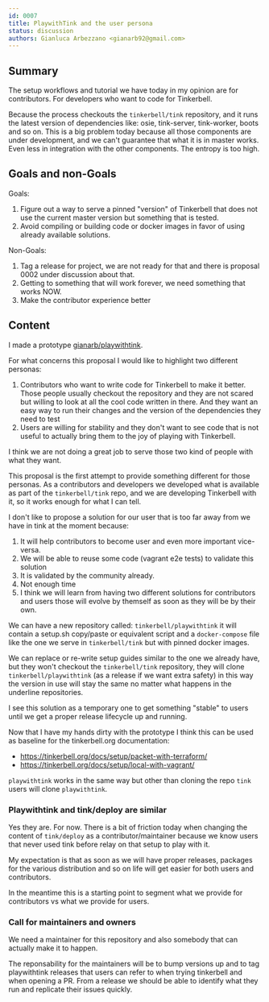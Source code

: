 ```yaml
---
id: 0007
title: PlaywithTink and the user persona
status: discussion
authors: Gianluca Arbezzano <gianarb92@gmail.com>
---
```


## Summary

The setup workflows and tutorial we have today in my opinion are for
contributors. For developers who want to code for Tinkerbell.

Because the process checkouts the `tinkerbell/tink` repository, and it runs the latest version of
dependencies like: osie, tink-server, tink-worker, boots and so on. This is a
big problem today because all those components are under development, and we
can't guarantee that what it is in master works. Even less in integration with
the other components. The entropy is too high.

## Goals and non-Goals

Goals:

1. Figure out a way to serve a pinned "version" of Tinkerbell that does not
   use the current master version but something that is tested.
2. Avoid compiling or building code or docker images in favor of using already
   available solutions.

Non-Goals:

1. Tag a release for project, we are not ready for that and there is proposal
   0002 under discussion about that.
2. Getting to something that will work forever, we need something that works
   NOW.
3. Make the contributor experience better

## Content

I made a prototype
[gianarb/playwithtink](https://github.com/gianab/playwithtink).

For what concerns this proposal I would like to highlight two different
personas:

1. Contributors who want to write code for Tinkerbell to make it better. Those
   people usually checkout the repository and they are not scared but willing to
   look at all the cool code written in there. And they want an easy way to run
   their changes and the version of the dependencies they need to test
2. Users are willing for stability and they don't want to see code that is not
   useful to actually bring them to the joy of playing with Tinkerbell.

I think we are not doing a great job to serve those two kind of people with what
they want.

This proposal is the first attempt to provide something different for those
personas. As a contributors and developers we developed what is available as
part of the `tinkerbell/tink` repo, and we are developing Tinkerbell with it, so
it works enough for what I can tell.

I don't like to propose a solution for our user that is too far away from we
have in tink at the moment because:

1. It will help contributors to become user and even more important vice-versa.
2. We will be able to reuse some code (vagrant e2e tests) to validate this
   solution
3. It is validated by the community already.
4. Not enough time
5. I think we will learn from having two different solutions for contributors
   and users those will evolve by themself as soon as they will be by their own.

We can have a new repository called: `tinkerbell/playwithtink` it will contain
a setup.sh copy/paste or equivalent script and a `docker-compose` file like the
one we serve in `tinkerbell/tink` but with pinned docker images.

We can replace or re-write setup guides similar to the one we already have, but
they won't checkout the `tinkerbell/tink` repository, they will clone
`tinkerbell/playwithtink` (as a release if we want extra safety) in this way the
version in use will stay the same no matter what happens in the underline
repositories.

I see this solution as a temporary one to get something "stable" to users until
we get a proper release lifecycle up and running.

Now that I have my hands dirty with the prototype I think this can be used as
baseline for the tinkerbell.org documentation:

* https://tinkerbell.org/docs/setup/packet-with-terraform/
* https://tinkerbell.org/docs/setup/local-with-vagrant/

`playwithtink` works in the same way but other than cloning the repo `tink`
users will clone `playwithtink`.

### Playwithtink and tink/deploy are similar

Yes they are. For now. There is a bit of friction today when changing the
content of `tink/deploy` as a contributor/maintainer because we know users that
never used tink before relay on that setup to play with it.

My expectation is that as soon as we will have proper releases, packages for the
various distribution and so on life will get easier for both users and
contributors.

In the meantime this is a starting point to segment what we provide for
contributors vs what we provide for users.

### Call for maintainers and owners

We need a maintainer for this repository and also somebody that can actually
make it to happen.

The reponsability for the maintainers will be to bump versions up and to tag
playwithtink releases that users can refer to when trying tinkerbell and when
opening a PR. From a release we should be able to identify what they run and
replicate their issues quickly.
